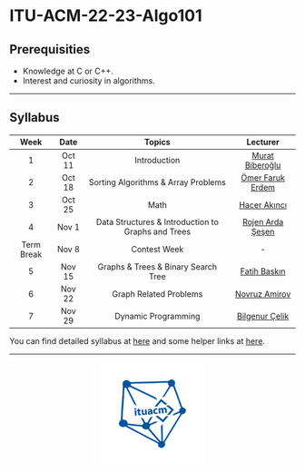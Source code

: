# ITU-ACM-22-23-Algo101

## Prerequisities

- Knowledge at C or C++.
- Interest and curiosity in algorithms.

---

## Syllabus

| Week | Date | Topics | Lecturer |
| :--: | :--: | :----: | :------: |
| 1 | Oct 11 | Introduction | [Murat Biberoğlu](https://www.linkedin.com/in/muratbiberoglu/) |
| 2 | Oct 18 | Sorting Algorithms & Array Problems | [Ömer Faruk Erdem](https://www.linkedin.com/in/%C3%B6mer-faruk-erdem-8a1b371b4/) |
| 3 | Oct 25 | Math | [Hacer Akıncı](https://www.linkedin.com/in/hacer-ak%C4%B1nc%C4%B1-6a7524224/) |
| 4 | Nov 1 | Data Structures & Introduction to Graphs and Trees | [Rojen Arda Şeşen](https://www.linkedin.com/in/rojen-arda-%C5%9Fe%C5%9Fen-0a6727211/) |
| Term Break | Nov 8 | Contest Week | - |
| 5 | Nov 15 | Graphs & Trees & Binary Search Tree | [Fatih Baskın](https://www.linkedin.com/in/fthbaskin/) |
| 6 | Nov 22 | Graph Related Problems | [Novruz Amirov](https://www.linkedin.com/in/novruzamirov/) |
| 7 | Nov 29 | Dynamic Programming | [Bilgenur Çelik](https://www.linkedin.com/in/bilgenur-%C3%A7elik-11ab29201/) |

You can find detailed syllabus at [here](./syllabus.md) and some helper links at [here](./links.md).

---

<p align="center">
    <img src="./static/algologo.png" width="36%">
</p>
